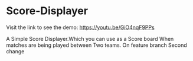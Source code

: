 # Score-Displayer
Visit the link to see the demo:
https://youtu.be/GiO4nqF9PPs

A Simple Score Displayer.Which you can use as a Score board When matches are being played between Two teams.
On feature branch
Second change